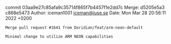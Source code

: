 commit 03aa9e27c85afa9c35714f865f7b4457f1e2dd7c
Merge: d5205e5a3 c868e5473
Author: iceman1001 <iceman@iuse.se>
Date:   Mon Mar 28 20:56:11 2022 +0200

    Merge pull request #1641 from Doridian/feat/arm-neon-default
    
    Minimal change to utilize ARM NEON capabilities

